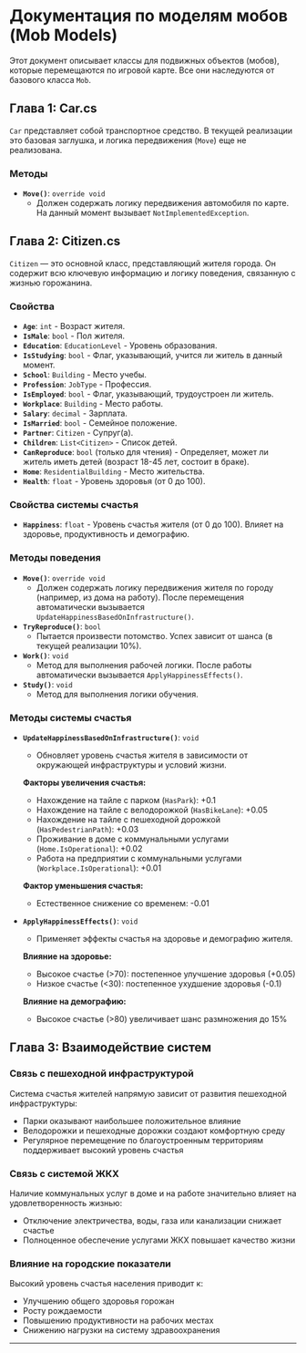 # Документация по моделям мобов (Mob Models)

Этот документ описывает классы для подвижных объектов (мобов), которые перемещаются по игровой карте. Все они наследуются от базового класса `Mob`.

## Глава 1: Car.cs

`Car` представляет собой транспортное средство. В текущей реализации это базовая заглушка, и логика передвижения (`Move`) еще не реализована.

### Методы

- **`Move()`**: `override void`
  - Должен содержать логику передвижения автомобиля по карте. На данный момент вызывает `NotImplementedException`.

## Глава 2: Citizen.cs

`Citizen` — это основной класс, представляющий жителя города. Он содержит всю ключевую информацию и логику поведения, связанную с жизнью горожанина.

### Свойства

- **`Age`**: `int` - Возраст жителя.
- **`IsMale`**: `bool` - Пол жителя.
- **`Education`**: `EducationLevel` - Уровень образования.
- **`IsStudying`**: `bool` - Флаг, указывающий, учится ли житель в данный момент.
- **`School`**: `Building` - Место учебы.
- **`Profession`**: `JobType` - Профессия.
- **`IsEmployed`**: `bool` - Флаг, указывающий, трудоустроен ли житель.
- **`Workplace`**: `Building` - Место работы.
- **`Salary`**: `decimal` - Зарплата.
- **`IsMarried`**: `bool` - Семейное положение.
- **`Partner`**: `Citizen` - Супруг(а).
- **`Children`**: `List<Citizen>` - Список детей.
- **`CanReproduce`**: `bool` (только для чтения) - Определяет, может ли житель иметь детей (возраст 18-45 лет, состоит в браке).
- **`Home`**: `ResidentialBuilding` - Место жительства.
- **`Health`**: `float` - Уровень здоровья (от 0 до 100).

### Свойства системы счастья

- **`Happiness`**: `float` - Уровень счастья жителя (от 0 до 100). Влияет на здоровье, продуктивность и демографию.

### Методы поведения

- **`Move()`**: `override void`
  - Должен содержать логику передвижения жителя по городу (например, из дома на работу). После перемещения автоматически вызывается `UpdateHappinessBasedOnInfrastructure()`.
- **`TryReproduce()`**: `bool`
  - Пытается произвести потомство. Успех зависит от шанса (в текущей реализации 10%).
- **`Work()`**: `void`
  - Метод для выполнения рабочей логики. После работы автоматически вызывается `ApplyHappinessEffects()`.
- **`Study()`**: `void`
  - Метод для выполнения логики обучения.

### Методы системы счастья

- **`UpdateHappinessBasedOnInfrastructure()`**: `void`
  - Обновляет уровень счастья жителя в зависимости от окружающей инфраструктуры и условий жизни.
  
  **Факторы увеличения счастья:**
  - Нахождение на тайле с парком (`HasPark`): +0.1
  - Нахождение на тайле с велодорожкой (`HasBikeLane`): +0.05
  - Нахождение на тайле с пешеходной дорожкой (`HasPedestrianPath`): +0.03
  - Проживание в доме с коммунальными услугами (`Home.IsOperational`): +0.02
  - Работа на предприятии с коммунальными услугами (`Workplace.IsOperational`): +0.01

  **Фактор уменьшения счастья:**
  - Естественное снижение со временем: -0.01

- **`ApplyHappinessEffects()`**: `void`
  - Применяет эффекты счастья на здоровье и демографию жителя.
  
  **Влияние на здоровье:**
  - Высокое счастье (>70): постепенное улучшение здоровья (+0.05)
  - Низкое счастье (<30): постепенное ухудшение здоровья (-0.1)
  
  **Влияние на демографию:**
  - Высокое счастье (>80) увеличивает шанс размножения до 15%

## Глава 3: Взаимодействие систем

### Связь с пешеходной инфраструктурой

Система счастья жителей напрямую зависит от развития пешеходной инфраструктуры:
- Парки оказывают наибольшее положительное влияние
- Велодорожки и пешеходные дорожки создают комфортную среду
- Регулярное перемещение по благоустроенным территориям поддерживает высокий уровень счастья

### Связь с системой ЖКХ

Наличие коммунальных услуг в доме и на работе значительно влияет на удовлетворенность жизнью:
- Отключение электричества, воды, газа или канализации снижает счастье
- Полноценное обеспечение услугами ЖКХ повышает качество жизни

### Влияние на городские показатели

Высокий уровень счастья населения приводит к:
- Улучшению общего здоровья горожан
- Росту рождаемости
- Повышению продуктивности на рабочих местах
- Снижению нагрузки на систему здравоохранения

---